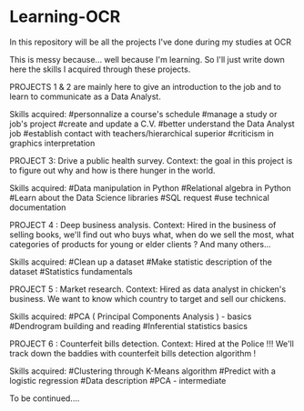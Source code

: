 # Learning-OCR
In this repository will be all the projects I've done during my studies at OCR

This is messy because... well because I'm learning. So I'll just write down here the skills I acquired through these projects.

PROJECTS 1 & 2 are mainly here to give an introduction to the job and to learn to communicate as a Data Analyst.

Skills acquired:
#personnalize a course's schedule
#manage a study or job's project
#create and update a C.V.
#better understand the Data Analyst job
#establish contact with teachers/hierarchical superior
#criticism in graphics interpretation

PROJECT 3: Drive a public health survey.
Context: the goal in this project is to figure out why and how is there hunger in the world.

Skills acquired:
#Data manipulation in Python
#Relational algebra in Python
#Learn about the Data Science libraries
#SQL request
#use technical documentation

PROJECT 4 : Deep business analysis.
Context: Hired in the business of selling books, we'll find out who buys what, 
when do we sell the most, what categories of products for young or elder clients ? And many others...

Skills acquired:
#Clean up  a dataset
#Make statistic description of the dataset
#Statistics fundamentals

PROJECT 5 : Market research.
Context: Hired as data analyst in chicken's business. We want to know which country to target and sell our chickens.

Skills acquired:
#PCA ( Principal Components Analysis ) - basics
#Dendrogram building and reading
#Inferential statistics basics

PROJECT 6 : Counterfeit bills detection.
Context: Hired at the Police !!! We'll track down the baddies with counterfeit bills detection algorithm !

Skills acquired:
#Clustering through K-Means algorithm
#Predict with a logistic regression
#Data description
#PCA - intermediate


To be continued....
